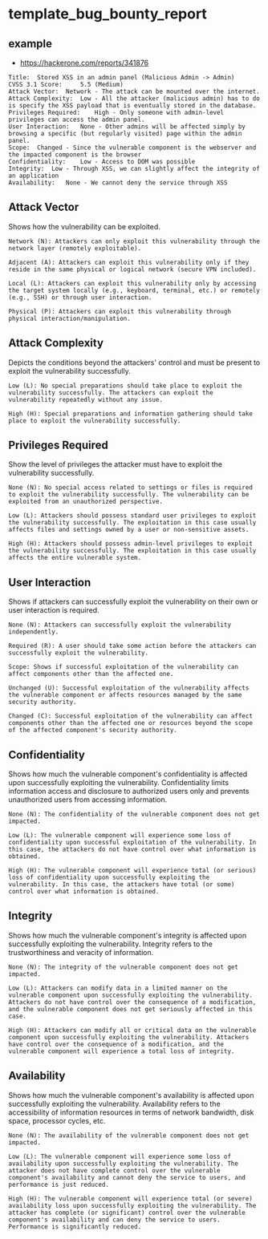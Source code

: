 # template_bug_bounty_report

## example
- https://hackerone.com/reports/341876


```text
Title: 	Stored XSS in an admin panel (Malicious Admin -> Admin)
CVSS 3.1 Score: 	5.5 (Medium)
Attack Vector: 	Network - The attack can be mounted over the internet.
Attack Complexity: 	Low - All the attacker (malicious admin) has to do is specify the XSS payload that is eventually stored in the database.
Privileges Required: 	High - Only someone with admin-level privileges can access the admin panel.
User Interaction: 	None - Other admins will be affected simply by browsing a specific (but regularly visited) page within the admin panel.
Scope: 	Changed - Since the vulnerable component is the webserver and the impacted component is the browser
Confidentiality: 	Low - Access to DOM was possible
Integrity: 	Low - Through XSS, we can slightly affect the integrity of an application
Availability: 	None - We cannot deny the service through XSS
```

## Attack Vector

Shows how the vulnerability can be exploited.

    Network (N): Attackers can only exploit this vulnerability through the network layer (remotely exploitable).

    Adjacent (A): Attackers can exploit this vulnerability only if they reside in the same physical or logical network (secure VPN included).

    Local (L): Attackers can exploit this vulnerability only by accessing the target system locally (e.g., keyboard, terminal, etc.) or remotely (e.g., SSH) or through user interaction.

    Physical (P): Attackers can exploit this vulnerability through physical interaction/manipulation.

## Attack Complexity

Depicts the conditions beyond the attackers' control and must be present to exploit the vulnerability successfully.

    Low (L): No special preparations should take place to exploit the vulnerability successfully. The attackers can exploit the vulnerability repeatedly without any issue.

    High (H): Special preparations and information gathering should take place to exploit the vulnerability successfully.

## Privileges Required

Show the level of privileges the attacker must have to exploit the vulnerability successfully.

    None (N): No special access related to settings or files is required to exploit the vulnerability successfully. The vulnerability can be exploited from an unauthorized perspective.

    Low (L): Attackers should possess standard user privileges to exploit the vulnerability successfully. The exploitation in this case usually affects files and settings owned by a user or non-sensitive assets.

    High (H): Attackers should possess admin-level privileges to exploit the vulnerability successfully. The exploitation in this case usually affects the entire vulnerable system.

## User Interaction

Shows if attackers can successfully exploit the vulnerability on their own or user interaction is required.

    None (N): Attackers can successfully exploit the vulnerability independently.

    Required (R): A user should take some action before the attackers can successfully exploit the vulnerability.

    Scope: Shows if successful exploitation of the vulnerability can affect components other than the affected one.

    Unchanged (U): Successful exploitation of the vulnerability affects the vulnerable component or affects resources managed by the same security authority.

    Changed (C): Successful exploitation of the vulnerability can affect components other than the affected one or resources beyond the scope of the affected component's security authority.

## Confidentiality

Shows how much the vulnerable component's confidentiality is affected upon successfully exploiting the vulnerability. Confidentiality limits information access and disclosure to authorized users only and prevents unauthorized users from accessing information.

    None (N): The confidentiality of the vulnerable component does not get impacted.

    Low (L): The vulnerable component will experience some loss of confidentiality upon successful exploitation of the vulnerability. In this case, the attackers do not have control over what information is obtained.

    High (H): The vulnerable component will experience total (or serious) loss of confidentiality upon successfully exploiting the vulnerability. In this case, the attackers have total (or some) control over what information is obtained.

## Integrity

Shows how much the vulnerable component's integrity is affected upon successfully exploiting the vulnerability. Integrity refers to the trustworthiness and veracity of information.

    None (N): The integrity of the vulnerable component does not get impacted.

    Low (L): Attackers can modify data in a limited manner on the vulnerable component upon successfully exploiting the vulnerability. Attackers do not have control over the consequence of a modification, and the vulnerable component does not get seriously affected in this case.

    High (H): Attackers can modify all or critical data on the vulnerable component upon successfully exploiting the vulnerability. Attackers have control over the consequence of a modification, and the vulnerable component will experience a total loss of integrity.

## Availability

Shows how much the vulnerable component's availability is affected upon successfully exploiting the vulnerability. Availability refers to the accessibility of information resources in terms of network bandwidth, disk space, processor cycles, etc.

    None (N): The availability of the vulnerable component does not get impacted.

    Low (L): The vulnerable component will experience some loss of availability upon successfully exploiting the vulnerability. The attacker does not have complete control over the vulnerable component's availability and cannot deny the service to users, and performance is just reduced.

    High (H): The vulnerable component will experience total (or severe) availability loss upon successfully exploiting the vulnerability. The attacker has complete (or significant) control over the vulnerable component's availability and can deny the service to users. Performance is significantly reduced.
